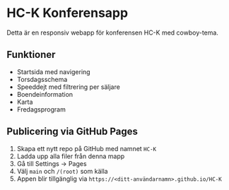 
# HC-K Konferensapp

Detta är en responsiv webapp för konferensen HC-K med cowboy-tema.

## Funktioner
- Startsida med navigering
- Torsdagsschema
- Speeddejt med filtrering per säljare
- Boendeinformation
- Karta
- Fredagsprogram

## Publicering via GitHub Pages
1. Skapa ett nytt repo på GitHub med namnet `HC-K`
2. Ladda upp alla filer från denna mapp
3. Gå till Settings → Pages
4. Välj `main` och `/(root)` som källa
5. Appen blir tillgänglig via `https://<ditt-användarnamn>.github.io/HC-K`
